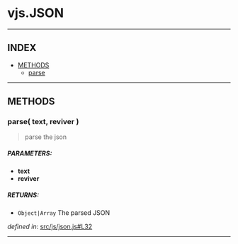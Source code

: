 <!-- GENERATED FROM SOURCE -->

# vjs.JSON


---

## INDEX

- [METHODS](#methods)
  - [parse](#parse-text-reviver-)

---

## METHODS

### parse( text, reviver )
> parse the json

##### PARAMETERS: 
* __text__ 
* __reviver__ 

##### RETURNS: 
* `Object|Array` The parsed JSON

_defined in_: [src/js/json.js#L32](https://github.com/videojs/video.js/blob/master/src/js/json.js#L32)

---

